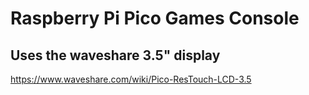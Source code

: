 # Raspberry Pi Pico Games Console
## Uses the waveshare 3.5" display
https://www.waveshare.com/wiki/Pico-ResTouch-LCD-3.5
